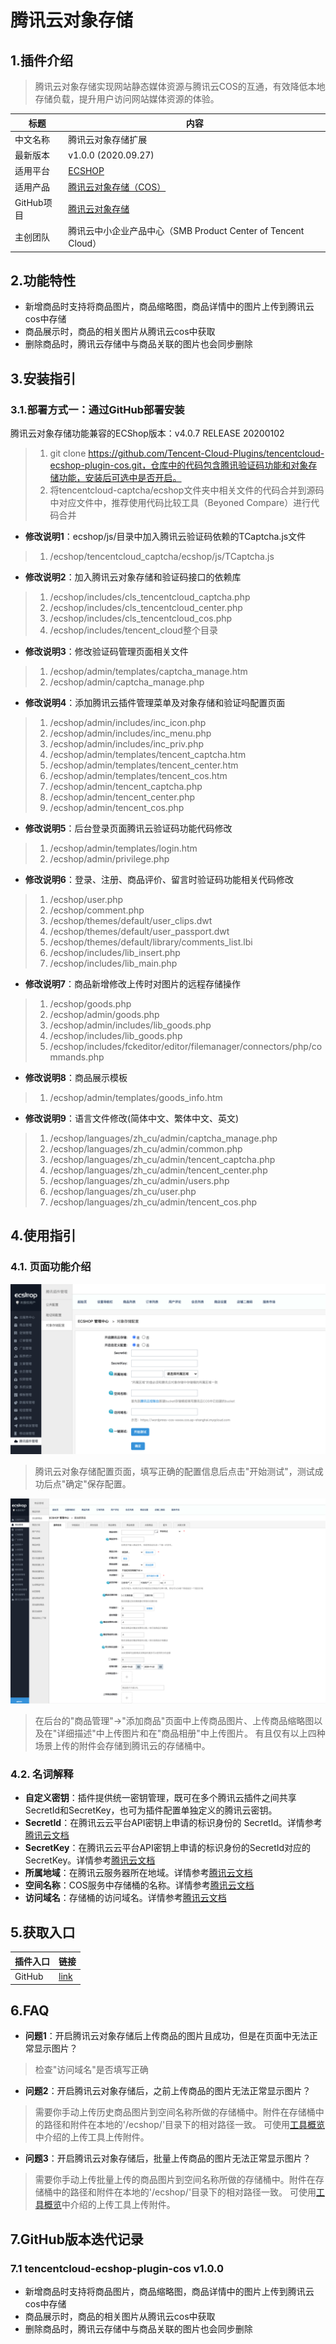 # 腾讯云对象存储

## 1.插件介绍

> 腾讯云对象存储实现网站静态媒体资源与腾讯云COS的互通，有效降低本地存储负载，提升用户访问网站媒体资源的体验。

| 标题       | 内容                                                         |
| ---------- | ------------------------------------------------------------ |
| 中文名称   | 腾讯云对象存储扩展                                         |
| 最新版本   | v1.0.0 (2020.09.27)                                           |
| 适用平台   | [ECSHOP](https://www.ecshop.com/) 
| 适用产品   | [腾讯云对象存储（COS）](https://cloud.tencent.com/product/cos)      |
| GitHub项目| [腾讯云对象存储 ](https://github.com/Tencent-Cloud-Plugins/tencentcloud-ecshop-plugin-cos) |
| 主创团队   | 腾讯云中小企业产品中心（SMB Product Center of Tencent Cloud）   

## 2.功能特性
- 新增商品时支持将商品图片，商品缩略图，商品详情中的图片上传到腾讯云cos中存储
- 商品展示时，商品的相关图片从腾讯云cos中获取
- 删除商品时，腾讯云存储中与商品关联的图片也会同步删除

## 3.安装指引

### 3.1.部署方式一：通过GitHub部署安装
腾讯云对象存储功能兼容的ECShop版本：v4.0.7 RELEASE 20200102
> 1. git clone https://github.com/Tencent-Cloud-Plugins/tencentcloud-ecshop-plugin-cos.git，仓库中的代码包含腾讯验证码功能和对象存储功能，安装后可选中是否开启。
> 2. 将tencentcloud-captcha/ecshop文件夹中相关文件的代码合并到源码中对应文件中，推荐使用代码比较工具（Beyoned Compare）进行代码合并
- **修改说明1**：ecshop/js/目录中加入腾讯云验证码依赖的TCaptcha.js文件
> 1. /ecshop/tencentcloud_captcha/ecshop/js/TCaptcha.js
- **修改说明2**：加入腾讯云对象存储和验证码接口的依赖库
> 1. /ecshop/includes/cls_tencentcloud_captcha.php
> 2. /ecshop/includes/cls_tencentcloud_center.php
> 3. /ecshop/includes/cls_tencentcloud_cos.php
> 4. /ecshop/includes/tencent_cloud整个目录
- **修改说明3**：修改验证码管理页面相关文件
> 1. /ecshop/admin/templates/captcha_manage.htm
> 2. /ecshop/admin/captcha_manage.php
- **修改说明4**：添加腾讯云插件管理菜单及对象存储和验证吗配置页面
> 1. /ecshop/admin/includes/inc_icon.php
> 2. /ecshop/admin/includes/inc_menu.php
> 3. /ecshop/admin/includes/inc_priv.php
> 4. /ecshop/admin/templates/tencent_captcha.htm
> 5. /ecshop/admin/templates/tencent_center.htm
> 5. /ecshop/admin/templates/tencent_cos.htm
> 6. /ecshop/admin/tencent_captcha.php
> 7. /ecshop/admin/tencent_center.php
> 7. /ecshop/admin/tencent_cos.php
- **修改说明5**：后台登录页面腾讯云验证码功能代码修改
> 1. /ecshop/admin/templates/login.htm
> 2. /ecshop/admin/privilege.php
- **修改说明6**：登录、注册、商品评价、留言时验证码功能相关代码修改
> 1. /ecshop/user.php
> 2. /ecshop/comment.php
> 3. /ecshop/themes/default/user_clips.dwt
> 4. /ecshop/themes/default/user_passport.dwt
> 5. /ecshop/themes/default/library/comments_list.lbi
> 6. /ecshop/includes/lib_insert.php
> 7. /ecshop/includes/lib_main.php
- **修改说明7**：商品新增修改上传时对图片的远程存储操作
> 1. /ecshop/goods.php
> 2. /ecshop/admin/goods.php
> 3. /ecshop/admin/includes/lib_goods.php
> 4. /ecshop/includes/lib_goods.php
> 5. /ecshop/includes/fckeditor/editor/filemanager/connectors/php/commands.php
- **修改说明8**：商品展示模板
> 1. /ecshop/admin/templates/goods_info.htm
- **修改说明9**：语言文件修改(简体中文、繁体中文、英文)
> 1. /ecshop/languages/zh_cu/admin/captcha_manage.php
> 2. /ecshop/languages/zh_cu/admin/common.php
> 3. /ecshop/languages/zh_cu/admin/tencent_captcha.php
> 4. /ecshop/languages/zh_cu/admin/tencent_center.php
> 5. /ecshop/languages/zh_cu/admin/users.php
> 6. /ecshop/languages/zh_cu/user.php
> 7. /ecshop/languages/zh_cu/admin/tencent_cos.php
## 4.使用指引

### 4.1. 页面功能介绍

![](./images/cos1.png)

> 腾讯云对象存储配置页面，填写正确的配置信息后点击"开始测试"，测试成功后点"确定"保存配置。

![](./images/cos2.png)
> 在后台的"商品管理"->"添加商品"页面中上传商品图片、上传商品缩略图以及在"详细描述"中上传图片和在"商品相册"中上传图片。
> 有且仅有以上四种场景上传的附件会存储到腾讯云的存储桶中。

### 4.2. 名词解释
- **自定义密钥**：插件提供统一密钥管理，既可在多个腾讯云插件之间共享SecretId和SecretKey，也可为插件配置单独定义的腾讯云密钥。
- **SecretId**：在腾讯云云平台API密钥上申请的标识身份的 SecretId。详情参考[腾讯云文档](https://cloud.tencent.com/document/product)
- **SecretKey**：在腾讯云云平台API密钥上申请的标识身份的SecretId对应的SecretKey。详情参考[腾讯云文档](https://cloud.tencent.com/document/product)
- **所属地域**：在腾讯云服务器所在地域。详情参考[腾讯云文档](https://cloud.tencent.com/document/product/457/44232)
- **空间名称**：COS服务中存储桶的名称。详情参考[腾讯云文档](https://cloud.tencent.com/document/product/436/41153)
- **访问域名**：存储桶的访问域名。详情参考[腾讯云文档](https://cloud.tencent.com/document/product/436/6224)
## 5.获取入口

| 插件入口 | 链接                                                         |
| -------- | ------------------------------------------------------------ |
| GitHub   | [link](https://github.com/Tencent-Cloud-Plugins/tencentcloud-ecshop-plugin-cos) |

## 6.FAQ
- **问题1**：开启腾讯云对象存储后上传商品的图片且成功，但是在页面中无法正常显示图片？
> 检查"访问域名"是否填写正确

- **问题2**：开启腾讯云对象存储后，之前上传商品的图片无法正常显示图片？
> 需要你手动上传历史商品图片到空间名称所做的存储桶中。附件在存储桶中的路径和附件在本地的'/ecshop/'目录下的相对路径一致。
> 可使用[工具概览](https://cloud.tencent.com/document/product/436/6242)中介绍的上传工具上传附件。

- **问题3**：开启腾讯云对象存储后，批量上传商品的图片无法正常显示图片？
> 需要你手动上传批量上传的商品图片到空间名称所做的存储桶中。附件在存储桶中的路径和附件在本地的'/ecshop/'目录下的相对路径一致。
> 可使用[工具概览](https://cloud.tencent.com/document/product/436/6242)中介绍的上传工具上传附件。
## 7.GitHub版本迭代记录

### 7.1 tencentcloud-ecshop-plugin-cos v1.0.0

- 新增商品时支持将商品图片，商品缩略图，商品详情中的图片上传到腾讯云cos中存储
- 商品展示时，商品的相关图片从腾讯云cos中获取
- 删除商品时，腾讯云存储中与商品关联的图片也会同步删除